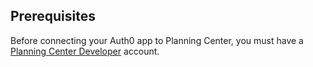 ## Prerequisites
Before connecting your Auth0 app to Planning Center, you must have a [Planning Center Developer](https://api.planningcenteronline.com/) account.
